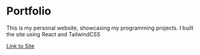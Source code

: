 # Portfolio
This is my personal website, showcasing my programming projects. I built the site using React and TailwindCSS

[Link to Site](johnobriendev.netlify.app)
